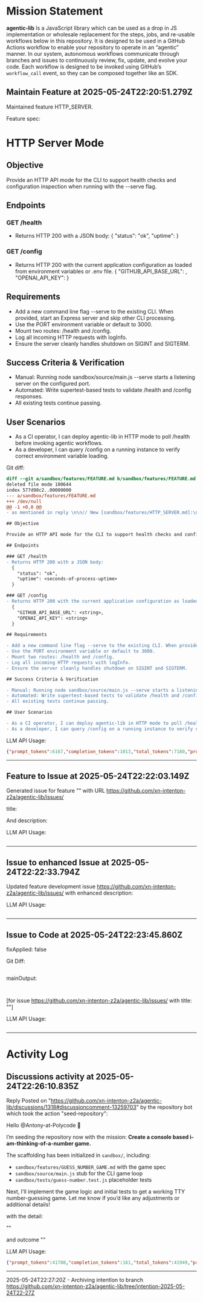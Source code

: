# Mission Statement

**agentic‑lib** Is a JavaScript library which can be used as a drop in JS implementation or wholesale replacement for 
the steps, jobs, and re-usable workflows below in this repository. It is designed to be used in a GitHub Actions 
workflow to enable your repository to operate in an “agentic” manner. In our system, autonomous workflows communicate
through branches and issues to continuously review, fix, update, and evolve your code. Each workflow is designed to be
invoked using GitHub’s `workflow_call` event, so they can be composed together like an SDK.
## Maintain Feature at 2025-05-24T22:20:51.279Z

Maintained feature HTTP_SERVER.

Feature spec:

# HTTP Server Mode

## Objective

Provide an HTTP API mode for the CLI to support health checks and configuration inspection when running with the --serve flag.

## Endpoints

### GET /health
- Returns HTTP 200 with a JSON body:
  {
    "status": "ok",
    "uptime": <seconds-of-process-uptime>
  }

### GET /config
- Returns HTTP 200 with the current application configuration as loaded from environment variables or .env file.
  {
    "GITHUB_API_BASE_URL": <string>,
    "OPENAI_API_KEY": <string>
  }

## Requirements

- Add a new command line flag --serve to the existing CLI. When provided, start an Express server and skip other CLI processing.
- Use the PORT environment variable or default to 3000.
- Mount two routes: /health and /config.
- Log all incoming HTTP requests with logInfo.
- Ensure the server cleanly handles shutdown on SIGINT and SIGTERM.

## Success Criteria & Verification

- Manual: Running node sandbox/source/main.js --serve starts a listening server on the configured port.
- Automated: Write supertest-based tests to validate /health and /config responses.
- All existing tests continue passing.

## User Scenarios

- As a CI operator, I can deploy agentic-lib in HTTP mode to poll /health before invoking agentic workflows.
- As a developer, I can query /config on a running instance to verify correct environment variable loading.


Git diff:

```diff
diff --git a/sandbox/features/FEATURE.md b/sandbox/features/FEATURE.md
deleted file mode 100644
index 577d98c2..00000000
--- a/sandbox/features/FEATURE.md
+++ /dev/null
@@ -1 +0,0 @@
- as mentioned in reply \n\n// New [sandbox/features/HTTP_SERVER.md]:\n# HTTP Server Mode

## Objective

Provide an HTTP API mode for the CLI to support health checks and configuration inspection when running with the --serve flag.

## Endpoints

### GET /health
- Returns HTTP 200 with a JSON body:
  {
    "status": "ok",
    "uptime": <seconds-of-process-uptime>
  }

### GET /config
- Returns HTTP 200 with the current application configuration as loaded from environment variables or .env file.
  {
    "GITHUB_API_BASE_URL": <string>,
    "OPENAI_API_KEY": <string>
  }

## Requirements

- Add a new command line flag --serve to the existing CLI. When provided, start an Express server and skip other CLI processing.
- Use the PORT environment variable or default to 3000.
- Mount two routes: /health and /config.
- Log all incoming HTTP requests with logInfo.
- Ensure the server cleanly handles shutdown on SIGINT and SIGTERM.

## Success Criteria & Verification

- Manual: Running node sandbox/source/main.js --serve starts a listening server on the configured port.
- Automated: Write supertest-based tests to validate /health and /config responses.
- All existing tests continue passing.

## User Scenarios

- As a CI operator, I can deploy agentic-lib in HTTP mode to poll /health before invoking agentic workflows.
- As a developer, I can query /config on a running instance to verify correct environment variable loading.
```

LLM API Usage:

```json
{"prompt_tokens":6167,"completion_tokens":1013,"total_tokens":7180,"prompt_tokens_details":{"cached_tokens":0,"audio_tokens":0},"completion_tokens_details":{"reasoning_tokens":640,"audio_tokens":0,"accepted_prediction_tokens":0,"rejected_prediction_tokens":0}}
```
---

## Feature to Issue at 2025-05-24T22:22:03.149Z

Generated issue  for feature "" with URL https://github.com/xn-intenton-z2a/agentic-lib/issues/

title:



And description:



LLM API Usage:

```json

```
---

## Issue to enhanced Issue at 2025-05-24T22:22:33.794Z

Updated feature development issue https://github.com/xn-intenton-z2a/agentic-lib/issues/ with enhanced description:



LLM API Usage:

```json

```
---

## Issue to Code at 2025-05-24T22:23:45.860Z

fixApplied: false



Git Diff:

```

```
mainOutput:
```


```
[for issue https://github.com/xn-intenton-z2a/agentic-lib/issues/ with title: ""]

LLM API Usage:

```json

```
---

# Activity Log

## Discussions activity at 2025-05-24T22:26:10.835Z

Reply Posted on "https://github.com/xn-intenton-z2a/agentic-lib/discussions/1318#discussioncomment-13259703" by the repository bot which took the action "seed-repository":

Hello @Antony-at-Polycode 👋

I’m seeding the repository now with the mission: **Create a console based i-am-thinking-of-a-number game.**

The scaffolding has been initialized in `sandbox/`, including:
- `sandbox/features/GUESS_NUMBER_GAME.md` with the game spec
- `sandbox/source/main.js` stub for the CLI game loop
- `sandbox/tests/guess-number.test.js` placeholder tests

Next, I’ll implement the game logic and initial tests to get a working TTY number-guessing game. Let me know if you’d like any adjustments or additional details!

with the detail:

""

and outcome ""

LLM API Usage:

```json
{"prompt_tokens":41788,"completion_tokens":161,"total_tokens":41949,"prompt_tokens_details":{"cached_tokens":0,"audio_tokens":0},"completion_tokens_details":{"reasoning_tokens":0,"audio_tokens":0,"accepted_prediction_tokens":0,"rejected_prediction_tokens":0}}

```
---

2025-05-24T22:27:20Z - Archiving intentïon to branch https://github.com/xn-intenton-z2a/agentic-lib/tree/intention-2025-05-24T22-27Z

